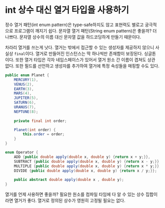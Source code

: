 # int 상수 대신 열거 타입을 사용하기

정수 열거 패턴(int enum pattern)은 type-safe하지도 않고 표현력도 별로고 궁극적으로 프로그램이 깨지기 쉽다. 문자열 열거 패턴(String enum pattern)은 좋을까?
더 나쁘다. 문자열 상수의 이름 대신 문자열 값을 하드코딩하게 만들기 때문이다. 

차라리 열거를 쓰는게 낫다. 열거는 밖에서 접근할 수 있는 생성자를 제공하지 않으니 사실상 `final`이다. 열거로 만들어진 인스턴스는 딱 하나씩만 존재함이 보장된다.
싱글톤이다. 또한 열거 타입은 각자 네임스페이스가 있어서 열거 원소 간 이름이 겹쳐도 상관 없다. 또한 필드를 선언하고 생성자를 추가하여 열거에 특정 속성들을
매핑할 수도 있다.

```java
public enum Planet {
    MERCURY(1),
    VENUS(2),
    EARTH(3),
    MARS(4),
    JUPITER(5),
    SATURN(6),
    URANUS(7),
    NEPTUNE(8);
    
    private final int order;

    Planet(int order) {
        this.order = order;
    }
}

enum Operator {
    ADD {public double apply(double x, double y) {return x + y;}},
    SUBTRACT {public double apply(double x, double y) {return x - y;}},
    MULTIPLE {public double apply(double x, double y) {return x * y;}},
    DIVIDE {public double apply(double x, double y) {return x / y;}};
    
    public abstract double apply(double x , double y);
}
```

열거를 언제 사용하면 좋을까? 필요한 원소를 컴파일 타임에 다 알 수 있는 상수 집합이라면 열거가 좋다. 열거로 정의된 상수가 영원히 고정될 필요는 없다. 
